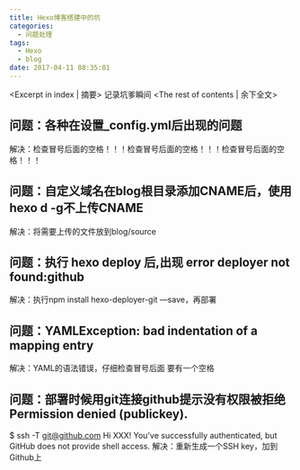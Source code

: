 ```yaml
---
title: Hexo博客搭建中的坑
categories:
  - 问题处理
tags:
  - Hexo
  - blog
date: 2017-04-11 08:35:01
---
```


<Excerpt in index | 摘要> 
记录坑爹瞬间<!-- more -->
<The rest of contents | 余下全文>

## 问题：各种在设置_config.yml后出现的问题
解决：检查冒号后面的空格！！！检查冒号后面的空格！！！检查冒号后面的空格！！！

## 问题：自定义域名在blog根目录添加CNAME后，使用hexo d -g不上传CNAME
解决：将需要上传的文件放到blog/source

## 问题：执行 hexo deploy 后,出现 error deployer not found:github
解决：执行npm install hexo-deployer-git —save，再部署

## 问题：YAMLException: bad indentation of a mapping entry
解决：YAML的语法错误，仔细检查冒号后面 要有一个空格

## 问题：部署时候用git连接github提示没有权限被拒绝Permission denied (publickey).
$ ssh -T git@github.com
Hi XXX! You've successfully authenticated, but GitHub does not provide shell access.
解决：重新生成一个SSH key，加到Github上


